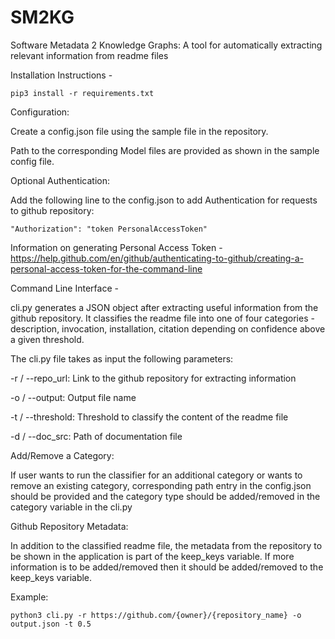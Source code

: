 # SM2KG
Software Metadata 2 Knowledge Graphs: A tool for automatically extracting relevant information from readme files

Installation Instructions - 

`pip3 install -r requirements.txt`

Configuration:

Create a config.json file using the sample file in the repository.

Path to the corresponding Model files are provided as shown in the sample config file.

Optional Authentication:

Add the following line to the config.json to add Authentication for requests to github repository:

`"Authorization": "token PersonalAccessToken"`

Information on generating Personal Access Token - https://help.github.com/en/github/authenticating-to-github/creating-a-personal-access-token-for-the-command-line

Command Line Interface - 

cli.py generates a JSON object after extracting useful information from the github repository. It classifies the readme file into one of four categories - description, invocation, installation, citation depending on confidence above a given threshold.

The cli.py file takes as input the following parameters:

-r / --repo_url: Link to the github repository for extracting information

-o / --output: Output file name

-t / --threshold: Threshold to classify the content of the readme file

-d / --doc_src: Path of documentation file

Add/Remove a Category:

If user wants to run the classifier for an additional category or wants to remove an existing category, corresponding path entry in the config.json should be provided and the category type should be added/removed in the category variable in the cli.py

Github Repository Metadata:

In addition to the classified readme file, the metadata from the repository to be shown in the application is part of the keep_keys variable. If more information is to be added/removed then it should be added/removed to the keep_keys variable. 

Example:

`python3 cli.py -r https://github.com/{owner}/{repository_name} -o output.json -t 0.5`